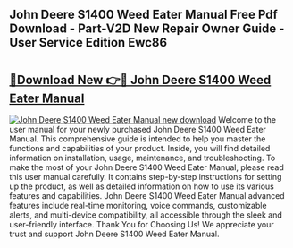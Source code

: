 ## John Deere S1400 Weed Eater Manual Free Pdf Download - Part-V2D New Repair Owner Guide - User Service Edition Ewc86

# <h2><a href="http://bc53113.oget.top/?id=John+Deere+S1400+Weed+Eater+Manual">🔗Download New 👉🔴 John Deere S1400 Weed Eater Manual</a></h2>

[![John Deere S1400 Weed Eater Manual new download](https://i.imgur.com/5g1atiW.png)](http://bc53113.oget.top/?id=John+Deere+S1400+Weed+Eater+Manual)
Welcome to the user manual for your newly purchased John Deere S1400 Weed Eater Manual. This comprehensive guide is intended to help you master the functions and capabilities of your product. Inside, you will find detailed information on installation, usage, maintenance, and troubleshooting. To make the most of your John Deere S1400 Weed Eater Manual, please read this user manual carefully. It contains step-by-step instructions for setting up the product, as well as detailed information on how to use its various features and capabilities. John Deere S1400 Weed Eater Manual advanced features include real-time monitoring, voice commands, customizable alerts, and multi-device compatibility, all accessible through the sleek and user-friendly interface. Thank You for Choosing Us! We appreciate your trust and support John Deere S1400 Weed Eater Manual.
